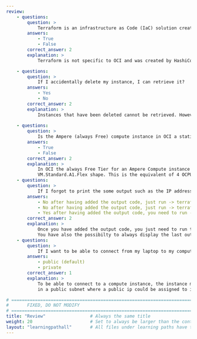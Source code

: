 ```yaml
---
review:
    - questions:
        question: >
            Terraform is an infrastructure as Code (IaC) solution created by OCI?
        answers:
            - True
            - False
        correct_answer: 2                    
        explanation: >
            Terraform is not specific to OCI and was created by HashiCorp.

    - questions:
        question: >
            If I accidentally delete my instance, I can retrieve it?
        answers:
            - Yes
            - No
        correct_answer: 2                  
        explanation: >
            Instances that have been deleted cannot be retrieved. However, if an instance is simply stopped, you can start it again.
            
    - questions:
        question: >
            Is the Ampere (always Free) compute instance in OCI a static instance with only 2 OCPUs and 8GB of RAM?
        answers:
            - True
            - False
        correct_answer: 2
        explanation: >
            In OCI the always Free Tier for an Ampere Compute instance is 3,000 OCPU hours and 18,000 GB hours per month for free for VM instances using 
            VM.Standard.A1.Flex shape. This is the equivalent of 4 OCPUs and 24GB of memory that can be shared between multiple instances. 
    - questions:
        question: >
            If I forgot to print the some output such as the IP address of my compute instance, do I need to destroy it and deploy (apply) it again?
        answers:
            - No after having added the output code, just run -> terraform output
            - No after having added the output code, just run -> terraform refresh
            - Yes after having added the output code, you need to run -> terraform destroy && terraform apply
        correct_answer: 2
        explanation: >
            Once you have added the output code, you just need to run terraform refresh.
            You have also the possibilty to always display the last output (if any) using terraform output.
    - questions:
        question: >
            If I want to be able to connect from my laptop to my compute instance in OCI, in which subnet should I create it:
        answers:
            - public (default)
            - private
        correct_answer: 1
        explanation: >
            To be able to connect to a compute instance, the instance must be located
            in a public subnet where a public ip could be assigned to it. 

# ================================================================================
#       FIXED, DO NOT MODIFY
# ================================================================================
title: "Review"                 # Always the same title
weight: 20                      # Set to always be larger than the content in this path
layout: "learningpathall"       # All files under learning paths have this same wrapper
---
```

